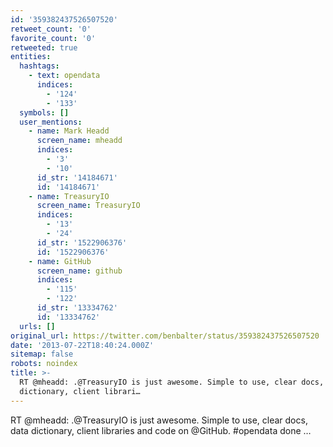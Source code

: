 ```yaml
---
id: '359382437526507520'
retweet_count: '0'
favorite_count: '0'
retweeted: true
entities:
  hashtags:
    - text: opendata
      indices:
        - '124'
        - '133'
  symbols: []
  user_mentions:
    - name: Mark Headd
      screen_name: mheadd
      indices:
        - '3'
        - '10'
      id_str: '14184671'
      id: '14184671'
    - name: TreasuryIO
      screen_name: TreasuryIO
      indices:
        - '13'
        - '24'
      id_str: '1522906376'
      id: '1522906376'
    - name: GitHub
      screen_name: github
      indices:
        - '115'
        - '122'
      id_str: '13334762'
      id: '13334762'
  urls: []
original_url: https://twitter.com/benbalter/status/359382437526507520
date: '2013-07-22T18:40:24.000Z'
sitemap: false
robots: noindex
title: >-
  RT @mheadd: .@TreasuryIO is just awesome. Simple to use, clear docs, data
  dictionary, client librari…
---
```


RT @mheadd: .@TreasuryIO is just awesome. Simple to use, clear docs, data dictionary, client libraries and code on @GitHub. #opendata done …